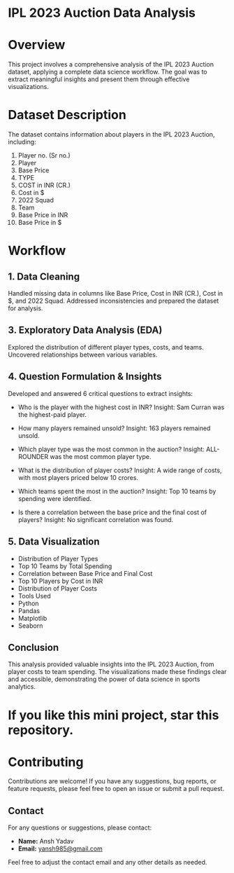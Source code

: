 # IPL 2023 Auction Data Analysis

# Overview
This project involves a comprehensive analysis of the IPL 2023 Auction dataset, applying a complete data science workflow. The goal was to extract meaningful insights and present them through effective visualizations.

# Dataset Description
The dataset contains information about players in the IPL 2023 Auction, including:
1. Player no. (Sr no.)
2. Player
3. Base Price
4. TYPE
5. COST in INR (CR.)
6. Cost in $
7. 2022 Squad
8. Team
9. Base Price in INR
10. Base Price in $

# Workflow
## 1. Data Cleaning
Handled missing data in columns like Base Price, Cost in INR (CR.), Cost in $, and 2022 Squad.
Addressed inconsistencies and prepared the dataset for analysis.

## 3. Exploratory Data Analysis (EDA)
Explored the distribution of different player types, costs, and teams.
Uncovered relationships between various variables.

## 4. Question Formulation & Insights
Developed and answered 6 critical questions to extract insights:
- Who is the player with the highest cost in INR?
Insight: Sam Curran was the highest-paid player.

- How many players remained unsold?
Insight: 163 players remained unsold.

- Which player type was the most common in the auction?
Insight: ALL-ROUNDER was the most common player type.

- What is the distribution of player costs?
Insight: A wide range of costs, with most players priced below 10 crores.

- Which teams spent the most in the auction?
Insight: Top 10 teams by spending were identified.

- Is there a correlation between the base price and the final cost of players?
Insight: No significant correlation was found.

## 5. Data Visualization
- Distribution of Player Types
- Top 10 Teams by Total Spending
- Correlation between Base Price and Final Cost
- Top 10 Players by Cost in INR
- Distribution of Player Costs
- Tools Used
- Python
- Pandas
- Matplotlib
- Seaborn

## Conclusion
This analysis provided valuable insights into the IPL 2023 Auction, from player costs to team spending. The visualizations made these findings clear and accessible, demonstrating the power of data science in sports analytics.

# If you like this mini project, star this repository.

# Contributing
Contributions are welcome! If you have any suggestions, bug reports, or feature requests, please feel free to open an issue or submit a pull request.

## Contact
For any questions or suggestions, please contact:
- **Name:** Ansh Yadav
- **Email:** yansh985@gmail.com

Feel free to adjust the contact email and any other details as needed.
